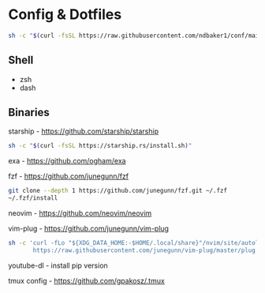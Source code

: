# Config & Dotfiles

```sh
sh -c "$(curl -fsSL https://raw.githubusercontent.com/ndbaker1/conf/main/register_dotfiles.sh)"
```

## Shell
- zsh
- dash

## Binaries
starship - https://github.com/starship/starship
```sh
sh -c "$(curl -fsSL https://starship.rs/install.sh)"
```

exa - https://github.com/ogham/exa

fzf - https://github.com/junegunn/fzf
```sh
git clone --depth 1 https://github.com/junegunn/fzf.git ~/.fzf
~/.fzf/install
```
neovim - https://github.com/neovim/neovim

vim-plug - https://github.com/junegunn/vim-plug
```sh
sh -c 'curl -fLo "${XDG_DATA_HOME:-$HOME/.local/share}"/nvim/site/autoload/plug.vim --create-dirs \
       https://raw.githubusercontent.com/junegunn/vim-plug/master/plug.vim'
```

youtube-dl - install pip version

tmux config - https://github.com/gpakosz/.tmux
